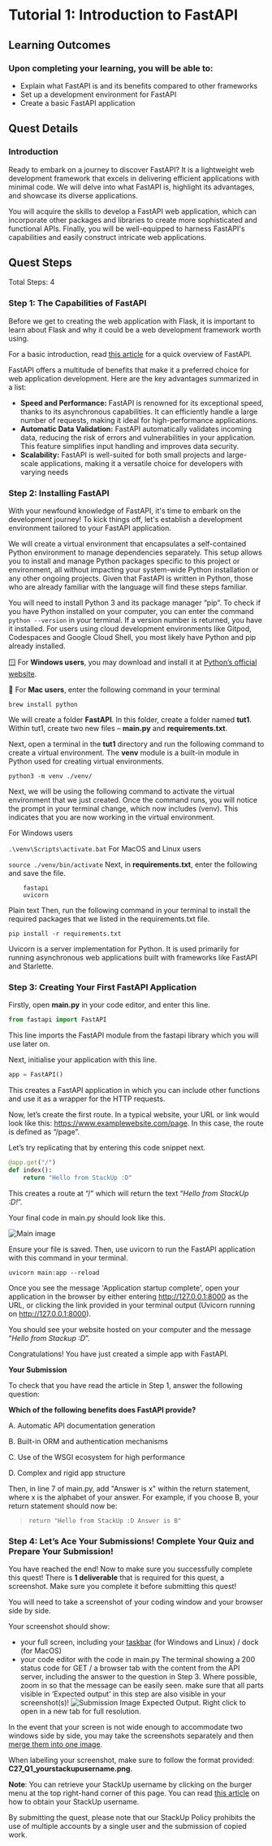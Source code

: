 # Tutorial 1: Introduction to FastAPI

## Learning Outcomes

### Upon completing your learning, you will be able to:

- Explain what FastAPI is and its benefits compared to other frameworks
- Set up a development environment for FastAPI
- Create a basic FastAPI application

## Quest Details
### Introduction
Ready to embark on a journey to discover FastAPI? It is a lightweight web development framework that excels in delivering efficient applications with minimal code. We will delve into what FastAPI is, highlight its advantages, and showcase its diverse applications.

You will acquire the skills to develop a FastAPI web application, which can incorporate other packages and libraries to create more sophisticated and functional APIs. Finally, you will be well-equipped to harness FastAPI's capabilities and easily construct intricate web applications.


## Quest Steps
Total Steps: 4


### Step 1: The Capabilities of FastAPI
Before we get to creating the web application with Flask, it is important to learn about Flask and why it could be a web development framework worth using.

For a basic introduction, read [this article](https://refine.dev/blog/introduction-to-fast-api/#benefits-of-using-fastapi) for a quick overview of FastAPI.

FastAPI offers a multitude of benefits that make it a preferred choice for web application development. Here are the key advantages summarized in a list:

- **Speed and Performance:** FastAPI is renowned for its exceptional speed, thanks to its asynchronous capabilities. It can efficiently handle a large number of requests, making it ideal for high-performance applications.
- **Automatic Data Validation:** FastAPI automatically validates incoming data, reducing the risk of errors and vulnerabilities in your application. This feature simplifies input handling and improves data security.
- **Scalability:** FastAPI is well-suited for both small projects and large-scale applications, making it a versatile choice for developers with varying needs

### Step 2: Installing FastAPI
With your newfound knowledge of FastAPI, it's time to embark on the development journey! To kick things off, let's establish a development environment tailored to your FastAPI application.

We will create a virtual environment that encapsulates a self-contained Python environment to manage dependencies separately. This setup allows you to install and manage Python packages specific to this project or environment, all without impacting your system-wide Python installation or any other ongoing projects. Given that FastAPI is written in Python, those who are already familiar with the language will find these steps familiar.

You will need to install Python 3 and its package manager “pip”. To check if you have Python installed on your computer, you can enter the command `python --version` in your terminal. If a version number is returned, you have it installed. For users using cloud development environments like Gitpod, Codespaces and Google Cloud Shell, you most likely have Python and pip already installed.

🪟 For **Windows users**, you may download and install it at [Python’s official website](https://www.python.org/downloads/).

🍎 For **Mac users**, enter the following command in your terminal

`brew install python`

We will create a folder **FastAPI**. In this folder, create a folder named **tut1**. Within tut1,  create two new files – **main.py** and **requirements.txt**.

Next, open a terminal in the **tut1** directory and run the following command to create a virtual environment. The **venv** module is a built-in module in Python used for creating virtual environments.

`python3 -m venv ./venv/`

Next, we will be using the following command to activate the virtual environment that we just created. Once the command runs, you will notice the prompt in your terminal change, which now includes (venv). This indicates that you are now working in the virtual environment.

For Windows users

`.\venv\Scripts\activate.bat`
For MacOS and Linux users

`source ./venv/bin/activate`
Next, in **requirements.txt**, enter the following and save the file.

```text
    fastapi
    uvicorn
```

Plain text
Then, run the following command in your terminal to install the required packages that we listed in the requirements.txt file.

`pip install -r requirements.txt`

Uvicorn is a server implementation for Python. It is used primarily for running asynchronous web applications built with frameworks like FastAPI and Starlette.

### Step 3: Creating Your First FastAPI Application
Firstly, open **main.py** in your code editor, and enter this line.

```python
from fastapi import FastAPI
```

This line imports the FastAPI module from the fastapi library which you will use later on.

Next, initialise your application with this line.

```python
app = FastAPI()
```

This creates a FastAPI application in which you can include other functions and use it as a wrapper for the HTTP requests.

Now, let’s create the first route. In a typical website, your URL or link would look like this: https://www.examplewebsite.com/page. In this case, the route is defined as “/page”.

Let’s try replicating that by entering this code snippet next.

```python
@app.get("/")
def index():
    return "Hello from StackUp :D"
```

This creates a route at “/” which will return the text “*Hello from StackUp :D!*”.

Your final code in main.py should look like this.

![Main image](./docs/main.jpeg)

Ensure your file is saved. Then, use uvicorn to run the FastAPI application with this command in your terminal.

`uvicorn main:app --reload`

Once you see the message 'Application startup complete', open your application in the browser by either entering http://127.0.0.1:8000 as the URL, or clicking the link provided in your terminal output (Uvicorn running on http://127.0.0.1:8000). 

You should see your website hosted on your computer and the message “*Hello from Stackup :D*”.

Congratulations! You have just created a simple app with FastAPI. 

**Your Submission**

To check that you have read the article in Step 1, answer the following question:

**Which of the following benefits does FastAPI provide?**

A. Automatic API documentation generation

B. Built-in ORM and authentication mechanisms

C. Use of the WSGI ecosystem for high performance

D. Complex and rigid app structure

Then, in line 7 of main.py, add "Answer is x" within the return statement, where x is the alphabet of your answer. For example, if you choose B, your return statement should now be:

> ```
> return "Hello from StackUp :D Answer is B"
> ```

### Step 4: Let’s Ace Your Submissions! Complete Your Quiz and Prepare Your Submission!
You have reached the end! Now to make sure you successfully complete this quest! There is **1 deliverable** that is required for this quest, a screenshot. Make sure you complete it before submitting this quest!

You will need to take a screenshot of your coding window and your browser side by side.

Your screenshot should show:

- your full screen, including your [taskbar](https://community-library.netlify.app/blog/what-if-i-don't-have-a-taskbar/) (for Windows and Linux) / dock (for MacOS)
- your code editor with the code in main.py
The terminal showing a 200 status code for GET /
a browser tab with the content from the API server, including the answer to the question in Step 3. Where possible, zoom in so that the message can be easily seen.
make sure that all parts visible in ‘Expected output’ in this step are also visible in your screenshot(s)!
![Submission Image](./docs/submission.jpeg)
Expected Output. Right click to open in a new tab for full resolution.

In the event that your screen is not wide enough to accommodate two windows side by side, you may take the screenshots separately and then [merge them into one image](https://stackie-tool.streamlit.app/).

When labelling your screenshot, make sure to follow the format provided: **C27_Q1_yourstackupusername.png**.

**Note**: You can retrieve your StackUp username by clicking on the burger menu at the top right-hand corner of this page. You can read [this article](https://stackuphelpcentre.zendesk.com/hc/en-us/articles/25416574073625-How-to-obtain-your-Campus-Learn-and-Earn-v2-0-username-) on how to obtain your StackUp username.

By submitting the quest, please note that our StackUp Policy prohibits the use of multiple accounts by a single user and the submission of copied work.